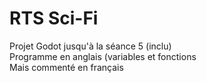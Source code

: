 # RTS Sci-Fi
Projet Godot jusqu'à la séance 5 (inclu)<br>
Programme en anglais (variables et fonctions<br>
Mais commenté en français<br>
